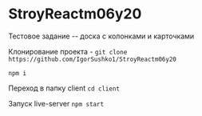 # StroyReactm06y20
Тестовое задание -- доска с колонками и карточками

Клонирование проекта - ```git clone https://github.com/IgorSushko1/StroyReactm06y20```

```npm i```

Переход в папку client ```cd client```

Запуск live-server ```npm start```

